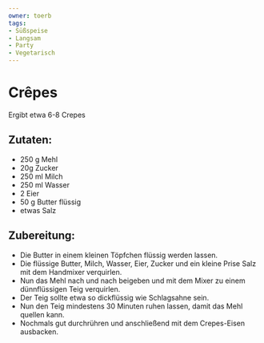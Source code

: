 ```yaml
---
owner: toerb
tags:
- Süßspeise
- Langsam
- Party
- Vegetarisch
---
```

Crêpes
================

Ergibt etwa 6-8 Crepes

Zutaten:
-----------------
 * 250 g Mehl
 * 20g Zucker
 * 250 ml Milch
 * 250 ml Wasser
 * 2 Eier
 * 50 g Butter flüssig
 * etwas Salz

 Zubereitung:
-------------

  - Die Butter in einem kleinen Töpfchen flüssig werden lassen.
  - Die flüssige Butter, Milch, Wasser, Eier, Zucker und ein kleine Prise Salz mit dem Handmixer verquirlen.
  - Nun das Mehl nach und nach beigeben und mit dem Mixer zu einem dünnflüssigen Teig verquirlen.
  - Der Teig sollte etwa so dickflüssig wie Schlagsahne sein.
  - Nun den Teig mindestens 30 Minuten ruhen lassen, damit das Mehl quellen kann.
  - Nochmals gut durchrühren und anschließend mit dem Crepes-Eisen ausbacken.
